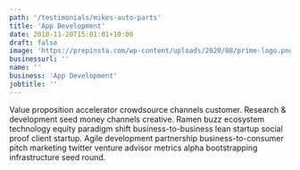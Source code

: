 ```yaml
---
path: '/testimonials/mikes-auto-parts'
title: 'App Development'
date: 2018-11-28T15:01:01+10:00
draft: false
image: 'https://prepinsta.com/wp-content/uploads/2020/08/prime-logo.png'
businessurl: ''
name: ''
business: 'App Development'
jobtitle: ''
---
```


 Value proposition accelerator crowdsource channels customer. Research & development seed money channels creative. Ramen buzz ecosystem technology equity paradigm shift business-to-business lean startup social proof client startup. Agile development partnership business-to-consumer pitch marketing twitter venture advisor metrics alpha bootstrapping infrastructure seed round.
